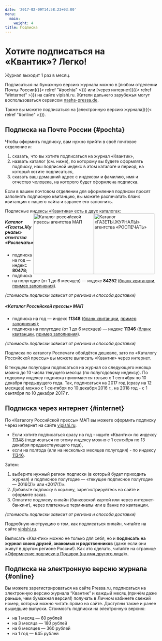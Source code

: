 ```yaml
---
date: '2017-02-09T14:58:23+03:00'
menu:
  main:
    weight: 4
title: Подписка
---
```



# Хотите подписаться на «Квантик»? Легко!

Журнал выходит 1 раз в месяц.

Подписаться на бумажную версию журнала можно
в [любом отделении Почты России]({{< relref "#pochta" >}})
или [через интернет]({{< relref "#internet" >}}) на сайте vipishi.ru.
Жители дальнего зарубежья могут воспользоваться сервисом [nasha-pressa.de](nasha-pressa.de).

Также вы можете подписаться на [электронную версию журнала]({{< relref "#online" >}}).

## Подписка на Почте России {#pochta}

Чтобы оформить подписку, вам нужно прийти в своё почтовое отделение и:

1. сказать, что вы хотите подписаться на журнал «Квантик»,
2. назвать каталог (см. ниже), по которому вы будете оформлять подписку, наш подписной индекс в этом каталоге и период, на который хотите подписаться,
3. сказать ваш домашний адрес с индексом и фамилию, имя и отчество человека, на которого будет оформлена подписка.

Если в вашем почтовом отделении для оформления подписки просят заполнять подписную квитанцию, вы можете распечатать бланк квитанции с нашего сайта и заранее его заполнить.

Подписные индексы «Квантика» есть в двух каталогах:
<img src="/img/uploads/RP2017-1.jpg" alt="Каталог «ГАЗЕТЫ.ЖУРНАЛЫ» агентства «РОСПЕЧАТЬ»" style="height:200px;float:right;margin-right:10px;">
<img src="/img/uploads/MAP-2017-1.png" alt="Каталог российской прессы агентства МАП" style="height:200px;float:right;">

##### Каталог «Газеты.Журналы» агентства «Роспечать» 

* подписка на год — индекс **80478**;
* подписка на полугодие (от 1 до 6 месяцев) — индекс **84252** ([бланк квитанции](blank_Rospechat_84252.pdf), [пример заполнения](obrazec_Rospechat_84252.pdf)).

*(стоимость подписки зависит от региона и способа доставки)*

##### «Каталог Российской прессы» МАП 

* подписка на год — индекс **11348** ([бланк квитанции](blank_PochtaRossii_11348.pdf), [пример заполнения](obrazec_PochtaRossii_11348.pdf));
* подписка на полугодие (от 1 до 6 месяцев) — индекс **11346** ([бланк квитанции](blank_PochtaRossii_11346.pdf), [пример заполнения](obrazec_PochtaRossii_11346.pdf)).

*(стоимость подписки зависит от региона и способа доставки)*

Подписка по каталогу Роспечати обойдётся дешевле, зато по «Каталогу Российской прессы» вы можете выписать «Квантик» через интернет.

В текущем полугодии подписаться на журнал со следующего месяца можно до 10 числа текущего месяца (по полугодовому индексу).
По годовому индексу подписка принимается только с 1 сентября по 10  декабря предыдущего года. Так, подписаться на 2017 год (сразу на 12 месяцев) можно с 1 сентября по 10 декабря 2016 г., на 2018 год - с 1 сентября по 10 декабря 2017 г.

## Подписка через интернет {#internet}

По «Каталогу Российской прессы» МАП вы можете оформить подписку через интернет на сайте [vipishi.ru](vipishi.ru).

* Если хотите подписаться сразу на год - ищите «Квантик» по индексу [11348](http://vipishi.ru/internet-catalog-podpiski/item/inet/330/31/11348/kvantik/) (подписаться по этому индексу можно с 1 сентября по 13 декабря предшествующего года),
* если на полгода (или на несколько месяцев полугодия) - по индексу [11346](http://vipishi.ru/internet-catalog-podpiski/item/inet/330/32/11346/kvantik/).

Затем:

1. выберите нужный регион подписки (в который будет приходить журнал) и подписное полугодие — «текущее подписное полугодие — 2016(2)» или «2017(1)».
2. Добавьте подписку в корзину, зарегистрируйтесь на сайте и оформите заказ.
3. Оплатите подписку онлайн (банковской картой или через интернет-банкинг), через платежные терминалы или в банке по квитанции.

*(стоимость подписки зависит от региона и способа доставки)*

Подробную инструкцию о том, как подписаться онлайн, читайте на сайте [vipishi.ru](http://vipishi.ru/document/92/oformlenie-zakaza/).

Выписать «Квантик» можно не только для себя, но и **подписать на журнал своих друзей, знакомых и родственников** (даже если они живут в другом регионе России!). Как это сделать, читайте на странице [«Оформление подписки в Подарок (на имя другого лица)»](http://vipishi.ru/document/315/podpiska-v-podarok-roditelyam-rodnym-i-druzyam).

## Подписка на электронную версию журнала {#online}

Вы можете зарегистрироваться на сайте Pressa.ru, подписаться на электронную версию журнала “Квантик” и каждый месяц (причём даже раньше, чем бумажная версия!) получать в Личном кабинете свежий номер, который можно читать прямо на сайте. Доступны также и ранее вышедшие выпуски. Стоимость подписки на электронную версию:

* на 1 месяц — 60 рублей
* на 3 месяца — 180 рублей
* на 6 месяцев — 360 рублей
* на 1 год — 645 рублей




